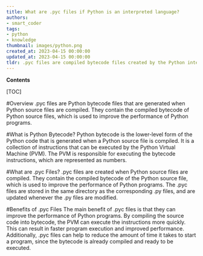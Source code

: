 ```yaml
---
title: What are .pyc files if Python is an interpreted language?
authors:
- smart_coder
tags:
- python
- knowledge
thumbnail: images/python.png
created_at: 2023-04-15 00:00:00
updated_at: 2023-04-15 00:00:00
tldr: .pyc files are compiled bytecode files created by the Python interpreter.
---
```


**Contents**

[TOC]

#Overview
.pyc files are Python bytecode files that are generated when Python source files are compiled. They contain the compiled bytecode of Python source files, which is used to improve the performance of Python programs.

#What is Python Bytecode?
Python bytecode is the lower-level form of the Python code that is generated when a Python source file is compiled. It is a collection of instructions that can be executed by the Python Virtual Machine (PVM). The PVM is responsible for executing the bytecode instructions, which are represented as numbers.

#What are .pyc Files?
.pyc files are created when Python source files are compiled. They contain the compiled bytecode of the Python source file, which is used to improve the performance of Python programs. The .pyc files are stored in the same directory as the corresponding .py files, and are updated whenever the .py files are modified.

#Benefits of .pyc Files
The main benefit of .pyc files is that they can improve the performance of Python programs. By compiling the source code into bytecode, the PVM can execute the instructions more quickly. This can result in faster program execution and improved performance. Additionally, .pyc files can help to reduce the amount of time it takes to start a program, since the bytecode is already compiled and ready to be executed.

